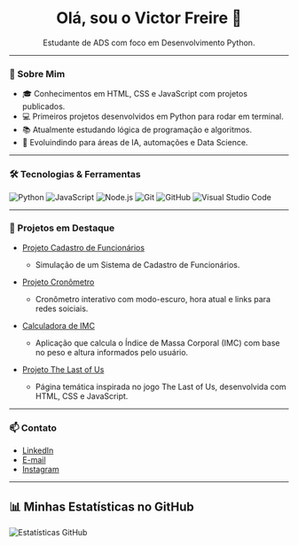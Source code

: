 <h1 align="center">Olá, sou o Victor Freire 👋</h1>

<p align="center">
  Estudante de ADS com foco em Desenvolvimento Python.
</p>

---

### 🚀 Sobre Mim

- 🎓 Conhecimentos em HTML, CSS e JavaScript com projetos publicados.
- 💻 Primeiros projetos desenvolvidos em Python para rodar em terminal.
- 📚 Atualmente estudando lógica de programação e algoritmos.
- 🎯 Evoluindindo para áreas de IA, automações e Data Science.

---

### 🛠️ Tecnologias & Ferramentas

![Python](https://img.shields.io/badge/-Python-333333?style=flat&logo=python)
![JavaScript](https://img.shields.io/badge/-JavaScript-333333?style=flat&logo=javascript)
![Node.js](https://img.shields.io/badge/-Node.js-333333?style=flat&logo=node.js)
![Git](https://img.shields.io/badge/-Git-333333?style=flat&logo=git)
![GitHub](https://img.shields.io/badge/-GitHub-333333?style=flat&logo=github)
![Visual Studio Code](https://img.shields.io/badge/-VS_Code-333333?style=flat&logo=visual-studio-code)

---

### 📌 Projetos em Destaque

- [Projeto Cadastro de Funcionários](https://victorfreireavfs.github.io/projeto_cadastro_funcionarios/)
  - Simulação de um Sistema de Cadastro de Funcionários.

- [Projeto Cronômetro](https://github.com/victorfreireavfs/projeto-cronometro)
  - Cronômetro interativo com modo-escuro, hora atual e links para redes soiciais.

- [Calculadora de IMC](https://github.com/victorfreireavfs/projeto-calculadora-imc)
  - Aplicação que calcula o Índice de Massa Corporal (IMC) com base no peso e altura informados pelo usuário.
  

- [Projeto The Last of Us](https://github.com/victorfreireavfs/projeto-the-last-of-us)
  - Página temática inspirada no jogo The Last of Us, desenvolvida com HTML, CSS e JavaScript.

---

### 📫 Contato

- [LinkedIn](https://www.linkedin.com/in/ant%C3%B4nio-victor-freire/)
- [E-mail](mailto:victoravfs@gmail.com)
- [Instagram](https://www.instagram.com/victor.freire?igsh=emZsNDdkbjJ3eDQ5)

---

## 📊 Minhas Estatísticas no GitHub

![Estatísticas GitHub](https://github-readme-stats.vercel.app/api?username=victorfreireavfs&show_icons=true&theme=radical&cache_seconds=86400)

